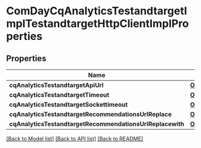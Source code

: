# ComDayCqAnalyticsTestandtargetImplTestandtargetHttpClientImplProperties

## Properties
Name | Type | Description | Notes
------------ | ------------- | ------------- | -------------
**cqAnalyticsTestandtargetApiUrl** | [**OpenAPI\Server\Model\ConfigNodePropertyString**](ConfigNodePropertyString.md) |  | [optional] 
**cqAnalyticsTestandtargetTimeout** | [**OpenAPI\Server\Model\ConfigNodePropertyInteger**](ConfigNodePropertyInteger.md) |  | [optional] 
**cqAnalyticsTestandtargetSockettimeout** | [**OpenAPI\Server\Model\ConfigNodePropertyInteger**](ConfigNodePropertyInteger.md) |  | [optional] 
**cqAnalyticsTestandtargetRecommendationsUrlReplace** | [**OpenAPI\Server\Model\ConfigNodePropertyString**](ConfigNodePropertyString.md) |  | [optional] 
**cqAnalyticsTestandtargetRecommendationsUrlReplacewith** | [**OpenAPI\Server\Model\ConfigNodePropertyString**](ConfigNodePropertyString.md) |  | [optional] 

[[Back to Model list]](../README.md#documentation-for-models) [[Back to API list]](../README.md#documentation-for-api-endpoints) [[Back to README]](../README.md)


